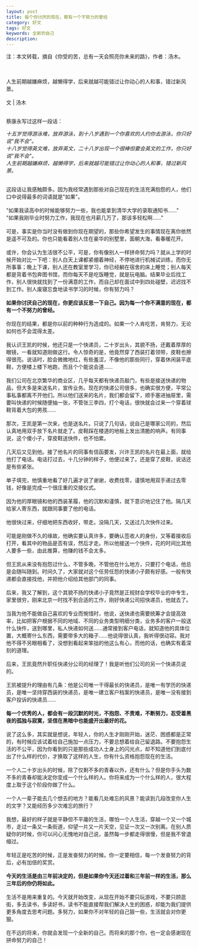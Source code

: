 ```yaml
---
layout: post
title: 每个你讨厌的现在，都有一个不努力的曾经
category: 好文
tags: 好文
keywords: 全新的自己
description: 
---
```

注：本文转载，摘自《你受的苦，总有一天会照亮你未来的路》，作者：汤木。  
&nbsp;  
&nbsp;  

人生前期越嫌麻烦，越懒得学，后来就越可能错过让你动心的人和事，错过新风景。  
&nbsp;  
文 | 汤木  
&nbsp;  

蔡康永写过这样一段话：  

*十五岁觉得游泳难，放弃游泳，到十八岁遇到一个你喜欢的人约你去游泳，你只好说"我不会"。*  
*十八岁觉得英文难，放弃英文，二十八岁出现一个很棒但要会英文的工作，你只好说"我不会"。*  
*人生前期越嫌麻烦，越懒得学，后来就越可能错过让你动心的人和事，错过新风景。*  

&nbsp;  
这段话让我感触颇多。因为我经常遇到那些对自己现在的生活充满抱怨的人，他们口中说得最多的词语就是"如果"。  
&nbsp;  
"如果我读高中的时候能够努力一些，我也能拿到清华大学的录取通知书……"  
"如果我刚毕业时努力工作，我现在也月薪几万了，那该多轻松啊……"  
&nbsp;  
可是，事实是你当时没有做到你现在期望的，那些你希望发生的事情现在离你依然是遥不可及的。你也只能看着别人住在豪华的别墅里，面朝大海，看春暖花开。  
&nbsp;  
或许，你会认为生活很不公平，可是，你有像别人一样拼命努力吗？就从上学的时候开始对比一下吧：别人白天上课都紧绷着神经，不停地进行机械试训练，而你无所事事；晚上下课，别人还在教室里学习，你已经躺在宿舍的床上睡觉；别人每天都是背着书包奔图书馆，而你每天不是吃饭睡觉，就是玩电脑。结果毕业后找工作，别人很快就找到了一份满意的工作，而自己却在面试中到四处碰壁，迟迟找不到工作。别人废寝忘食地读书学习的时候，你有努力吗？  
&nbsp;  
**如果你讨厌自己的现在，你更应该反思一下自己。因为每一个你不满意的现在，都有一个不努力的曾经。**  
&nbsp;  
你现在的结果，都是你以前的种种行为造成的。如果一个人肯吃苦，肯努力，无论如何也不会混得太差。  
&nbsp;  
我认识王凯的时候，他还只是一个快递员，二十岁出头，其貌不扬，还戴着厚厚的眼镜，一看就知道刚做这行。令人惊奇的是，他竟然穿了西装打着领带，皮鞋也擦得很亮。说话时，脸会微微地红，有些羞涩，不像他的那些同行，穿着休闲装平底鞋，方便楼上楼下地跑，而且个个能说会道……  
&nbsp;  
我们公司在北京繁华的商业区，几乎每天都有快递员敲门，有些是接送快递的物品，但大多是来送名片，宣传业务。现在的快递公司很多，也确实很方便，平常公事私事都离不开他们。所以他们送来的名片，我们都会留下，顺手塞进抽屉里，需要叫快递的时候随便抽一张，不管张三李四，打个电话，很快就会过来一个穿着球鞋背着大包的男孩……  
&nbsp;  
那次，王凯是第一次来，也是送名片。只说了几句话，说自己是哪家公司的，然后认真地用双手放下名片就走了。皮鞋踩在楼道的地板上发出清脆的响声。有同事说，这个傻小子，穿皮鞋送快件，也不怕累。  
&nbsp;  
几天后又见到他。接了他名片的同事有信函要发，兴许王凯的名片在最上面，就给他打了电话。电话打过去，十几分钟的样子，他便过来了。还是穿了皮鞋，说话还是有些紧张。  
&nbsp;  
单子填完，他慎重地看了好几遍才说了谢谢，收费找零，谨慎地用双手递过去零钱，好像是完成一个很庄重的交接仪式。  
&nbsp;  
因为他的厚眼镜和他的西装革履，他的沉默和谨慎，就下意识地记住了他。隔几天给家人寄东西，就跟同事要了他的电话。  
&nbsp;  
他很快过来，仔细地把东西收好，带走。没隔几天，又送过几次快件过来。  
&nbsp;  
可能是刚做不久的缘故，他确实要认真许多，要确认签收人的身份，又等着接收后打开，看其中的物品是否有误，然后才走。所以他接送一个快件，花的时间比其他人要多一些，由此推算，他赚的钱不会太多。  
&nbsp;  
但王凯从来没有抱怨过什么，不管多晚，不管他在什么地方，只要打个电话，他总是会随叫随到。时间久了，大家就对这个任劳任怨的快递小子颇有好感。一般有快递都会直接找他，并把他介绍给其他部门的同事。  
&nbsp;  
后来，我又了解到，这个其貌不扬的快递小子竟然是正规财会学校毕业的中专生，家里很穷，刚来北京一时找不到合适的工作，刚好快递公司招快递员，他就去了。  
&nbsp;  
当我为他不能做自己喜欢的专业而惋惜时，他说，送快递也需要统筹才会提高效率，比如把客户根据不同的地域、不同的业务类型明细分类，业务多的客户一般送什么快件，送到哪里，私人快递如何送……通常接到客户电话，就知道他的具体位置，大概寄什么东西，需要带多大的箱子……他说得很认真，我听得很动容。我对他不得不另眼相看了，没想到看起来笨拙的他这么有心，而他的话，也确实有着深刻的道理。  
&nbsp;  
后来，王凯竟然升职任快递分公司的经理了！我是听他们公司的另一个快递员说的。  
&nbsp;  
王凯被提升的理由有几条：他是公司唯一干得最长的快递员，是唯一有学历的快递员，是唯一坚持穿西装的快递员，是唯一建立客户档案的快递员，是唯一没有接到客户投诉的快递员……  
&nbsp;  
**每一个优秀的人，都会有一段沉默的时光，不抱怨、不责难，不断努力，忍受着黑夜的孤独与寂寞，坚信在黑暗中也能盛开出最好的花。**  
&nbsp;  
说了这么多，其实就是想说，年轻人，你的人生才刚刚开始，迷茫、困惑都是正常的，有时候应该试着给自己施加一点压力，不要总想着给自己留退路。不要抱怨生活的不公平，因为你看到的只是那些成功人士身上的闪光点，却不知道他们到底付出了什么样的代价，才换取了这样的人生，你有什么资格抱怨现在的生活。  
&nbsp;  
一个人二十岁出头的时候，除了仅剩不多的青春以外，还有什么？但是你手头为数不多的青春却能决定你变成一个什么样的人。你将来成为一个什么样的人，很大程度上取于这个阶段你做了什么。  
&nbsp;  
一个人一辈子能去几个想去的地方？能看几处难忘的风景？能读到几段改变你人生的文字？又能经历多少次难忘的旅行？  
&nbsp;  
我想，最好的样子就是平静但不平庸的生活，哪怕一个人生活，穿越一个又一个城市，走过一条又一条街道，仰望一片又一片天空，见证一次又一次别离。在别人质疑你的时候，你可以问心无愧地对自己说，虽然每一步都走得很慢，但是我不曾退缩过。  
&nbsp;  
年轻正是吃苦的时候，正是发奋努力的时候。你一定要相信，每一个发奋努力的背后，必有加倍的奖赏。  
&nbsp;  
**今天的生活是由三年前决定的，但是如果你今天还过着和三年前一样的生活，那么三年后的你仍将如此。**  
&nbsp;  
生活不是用来重复的。今天就开始改变，从现在开始不要只玩游戏，不要只顾逛街，多去读书，多读好书，读书不能直接帮我们解决人生的困惑，却能为我们提供更多角度去思考问题。多努力，如果你不对年轻的自己狠一些，生活就会对你更狠。  
&nbsp;  
在不远的将来，你就会发现一个全新的自己。而将来的那个你，也一定会感谢现在拼命努力的自己！  
&nbsp;  
